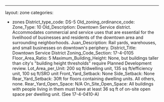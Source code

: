 ---
layout: zone
categories: 
  - zones
District_type_code: DS-5
Old_zoning_ordinance_code: 
Zone_Type: 10
Old_Description: Downtown Service district. Accommodates commercial and service uses that are essential for the livelihood of businesses and residents of the downtown area and surrounding neighborhoods.
Juan_Description: Rail yards, warehouses, and small businesses on downtown's periphery.
District_Title: Downtown Service District
Zoning_Code_Section: 17-4-0105
Floor_Area_Ratio: 5
Maximum_Building_Height: None, but buildings taller than city's "building height thresholds" require Planned Development review.
Lot_Area_per_Unit: 200 sq ft/dwelling unit, 135 sq ft/efficiency unit, 100 sq ft/SRO unit
Front_Yard_Setback: None
Side_Setback: None
Rear_Yard_Setback: 30ft for floors containing dwelling units. All others, none.
Rear_Yard_Open_Space: N/A
On_Site_Open_Space: All buildings with people living in them must have at least 36 sq ft of on-site open space per dwelling unit. (See 17-4-0410-A)
